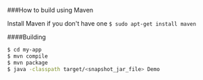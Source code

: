 ###How to build using Maven  
  

Install Maven if you don't have one
`$ sudo apt-get install maven`  

####Building
```bash
$ cd my-app
$ mvn compile
$ mvn package
$ java -classpath target/<snapshot_jar_file> Demo
```
